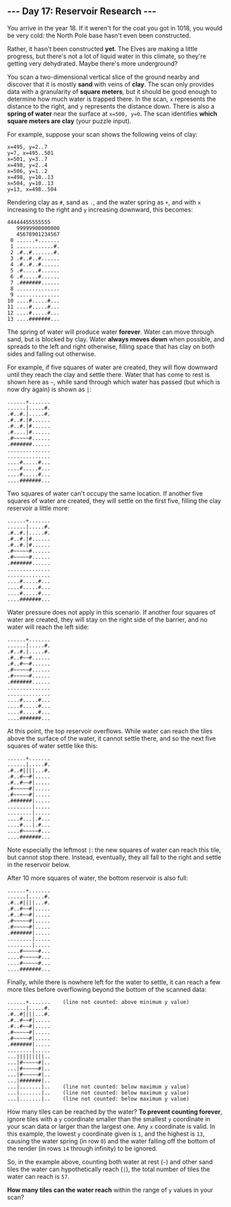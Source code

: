 ## --- Day 17: Reservoir Research ---
You arrive in the year 18. If it weren't for the coat<!--- Continuity! --> you got in 1018, you would be very cold: the North Pole base hasn't even been constructed.
 
Rather, it hasn't been constructed **yet**. The Elves are making a little progress, but there's not a lot of liquid water in this climate, so they're getting very dehydrated. Maybe there's more underground?
 
You scan a two-dimensional vertical slice of the ground nearby and discover that it is mostly **sand** with veins of **clay**. The scan only provides data with a granularity of **square meters**, but it should be good enough to determine how much water is trapped there. In the scan, `x` represents the distance to the right, and `y` represents the distance down. There is also a **spring of water** near the surface at `x=500, y=0`. The scan identifies **which square meters are clay** (your puzzle input).
 
For example, suppose your scan shows the following veins of clay:
 

```
x=495, y=2..7
y=7, x=495..501
x=501, y=3..7
x=498, y=2..4
x=506, y=1..2
x=498, y=10..13
x=504, y=10..13
y=13, x=498..504
```

 
Rendering clay as `#`, sand as `.`, and the water spring as `+`, and with `x` increasing to the right and `y` increasing downward, this becomes:
 

```
44444455555555
   99999900000000
   45678901234567
 0 ......+.......
 1 ............#.
 2 .#..#.......#.
 3 .#..#..#......
 4 .#..#..#......
 5 .#.....#......
 6 .#.....#......
 7 .#######......
 8 ..............
 9 ..............
10 ....#.....#...
11 ....#.....#...
12 ....#.....#...
13 ....#######...
```

 
The spring of water will produce water **forever**. Water can move through sand, but is blocked by clay. Water **always moves down** when possible, and spreads to the left and right otherwise, filling space that has clay on both sides and falling out otherwise.
 
For example, if five squares of water are created, they will flow downward until they reach the clay and settle there. Water that has come to rest is shown here as `~`, while sand through which water has passed (but which is now dry again) is shown as `|`:
 

```
......+.......
......|.....#.
.#..#.|.....#.
.#..#.|#......
.#..#.|#......
.#....|#......
.#~~~~~#......
.#######......
..............
..............
....#.....#...
....#.....#...
....#.....#...
....#######...
```

 
Two squares of water can't occupy the same location. If another five squares of water are created, they will settle on the first five, filling the clay reservoir a little more:
 

```
......+.......
......|.....#.
.#..#.|.....#.
.#..#.|#......
.#..#.|#......
.#~~~~~#......
.#~~~~~#......
.#######......
..............
..............
....#.....#...
....#.....#...
....#.....#...
....#######...
```

 
Water pressure does not apply in this scenario. If another four squares of water are created, they will stay on the right side of the barrier, and no water will reach the left side:
 

```
......+.......
......|.....#.
.#..#.|.....#.
.#..#~~#......
.#..#~~#......
.#~~~~~#......
.#~~~~~#......
.#######......
..............
..............
....#.....#...
....#.....#...
....#.....#...
....#######...
```

 
At this point, the top reservoir overflows. While water can reach the tiles above the surface of the water, it cannot settle there, and so the next five squares of water settle like this:
 

```
......+.......
......|.....#.
.#..#||||...#.
.#..#~~#|.....
.#..#~~#|.....
.#~~~~~#|.....
.#~~~~~#|.....
.#######|.....
........|.....
........|.....
....#...|.#...
....#...|.#...
....#~~~~~#...
....#######...
```

 
Note especially the leftmost `|`: the new squares of water can reach this tile, but cannot stop there. Instead, eventually, they all fall to the right and settle in the reservoir below.
 
After 10 more squares of water, the bottom reservoir is also full:
 

```
......+.......
......|.....#.
.#..#||||...#.
.#..#~~#|.....
.#..#~~#|.....
.#~~~~~#|.....
.#~~~~~#|.....
.#######|.....
........|.....
........|.....
....#~~~~~#...
....#~~~~~#...
....#~~~~~#...
....#######...
```

 
Finally, while there is nowhere left for the water to settle, it can reach a few more tiles before overflowing beyond the bottom of the scanned data:
 

```
......+.......    (line not counted: above minimum y value)
......|.....#.
.#..#||||...#.
.#..#~~#|.....
.#..#~~#|.....
.#~~~~~#|.....
.#~~~~~#|.....
.#######|.....
........|.....
...|||||||||..
...|#~~~~~#|..
...|#~~~~~#|..
...|#~~~~~#|..
...|#######|..
...|.......|..    (line not counted: below maximum y value)
...|.......|..    (line not counted: below maximum y value)
...|.......|..    (line not counted: below maximum y value)
```

 
How many tiles can be reached by the water? **To prevent counting forever**, ignore tiles with a `y` coordinate smaller than the smallest `y` coordinate in your scan data or larger than the largest one. Any `x` coordinate is valid. In this example, the lowest `y` coordinate given is `1`, and the highest is `13`, causing the water spring (in row `0`) and the water falling off the bottom of the render (in rows `14` through infinity) to be ignored.
 
So, in the example above, counting both water at rest (`~`) and other sand tiles the water can hypothetically reach (`|`), the total number of tiles the water can reach is `57`.
 
**How many tiles can the water reach** within the range of `y` values in your scan?
 